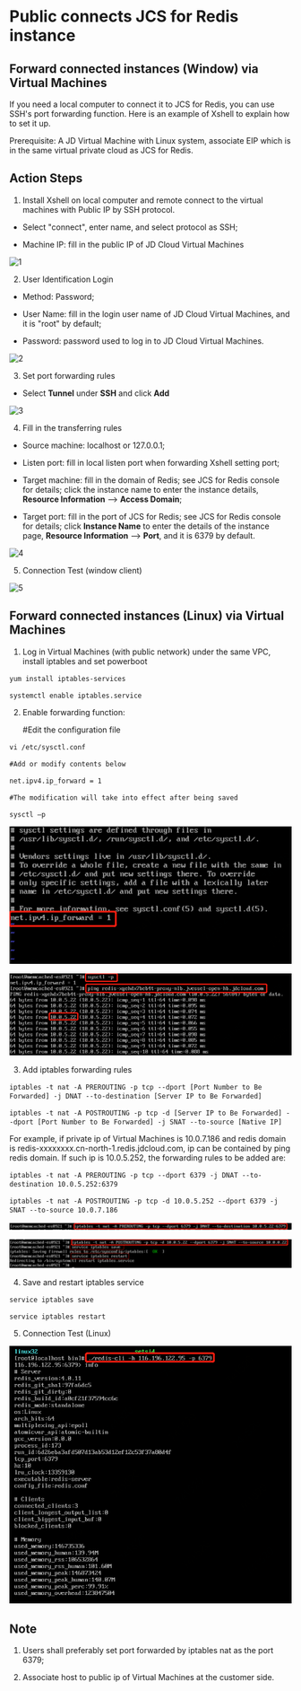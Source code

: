 # Public connects JCS for Redis instance

## Forward connected instances (Window) via Virtual Machines

If you need a local computer to connect it to JCS for Redis, you can use SSH's port forwarding function. Here is an example of Xshell to explain how to set it up.

Prerequisite: A JD Virtual Machine with Linux system, associate EIP which is in the same virtual private cloud as JCS for Redis.

## Action Steps

1. Install Xshell on local computer and remote connect to the virtual machines with Public IP by SSH protocol.

- Select "connect", enter name, and select protocol as SSH;

- Machine IP: fill in the public IP of JD Cloud Virtual Machines

![1](https://github.com/jdcloudcom/en/blob/translationUse/image/Redis/network1.png)

2. User Identification Login

- Method: Password;

- User Name: fill in the login user name of JD Cloud Virtual Machines, and it is "root" by default;

- Password: password used to log in to JD Cloud Virtual Machines.

![2](https://github.com/jdcloudcom/en/blob/translationUse/image/Redis/network2.png)

3. Set port forwarding rules

- Select **Tunnel** under **SSH** and click **Add**

![3](https://github.com/jdcloudcom/en/blob/translationUse/image/Redis/network3.png)

4. Fill in the transferring rules

- Source machine: localhost or 127.0.0.1;

- Listen port: fill in local listen port when forwarding Xshell setting port;

- Target machine: fill in the domain of Redis; see JCS for Redis console for details; click the instance name to enter the instance details, **Resource Information** –> **Access Domain**;

- Target port: fill in the port of JCS for Redis; see JCS for Redis console for details; click **Instance Name** to enter the details of the instance page, **Resource Information** –> **Port**, and it is 6379 by default.

![4](https://github.com/jdcloudcom/en/blob/translationUse/image/Redis/network4.png)

5. Connection Test (window client)

![5](https://github.com/jdcloudcom/en/blob/translationUse/image/Redis/5.png)

## Forward connected instances (Linux) via Virtual Machines

1. Log in Virtual Machines (with public network) under the same VPC, install iptables and set powerboot

```
yum install iptables-services
```

```
systemctl enable iptables.service
```

2. Enable forwarding function:

     #Edit the configuration file
     
```
vi /etc/sysctl.conf
```

    #Add or modify contents below
    
```
net.ipv4.ip_forward = 1
```

    #The modification will take into effect after being saved
    
```
sysctl –p
```

![5](../../../../image/Redis/11.png)

![5](../../../../image/Redis/12.png)


3. Add iptables forwarding rules

```
iptables -t nat -A PREROUTING -p tcp --dport [Port Number to Be Forwarded] -j DNAT --to-destination [Server IP to Be Forwarded] 
``` 
   
``` 
iptables -t nat -A POSTROUTING -p tcp -d [Server IP to Be Forwarded] --dport [Port Number to Be Forwarded] -j SNAT --to-source [Native IP]
```
    
For example, if private ip of Virtual Machines is 10.0.7.186 and redis domain is redis-xxxxxxxx.cn-north-1.redis.jdcloud.com, ip can be contained by ping redis domain. If such ip is 10.0.5.252, the forwarding rules to be added are:
    
```
iptables -t nat -A PREROUTING -p tcp --dport 6379 -j DNAT --to-destination 10.0.5.252:6379
```
    
```
iptables -t nat -A POSTROUTING -p tcp -d 10.0.5.252 --dport 6379 -j SNAT --to-source 10.0.7.186
```
    
![5](../../../../image/Redis/13.png)

![5](../../../../image/Redis/14.png)


4. Save and restart iptables service

```
service iptables save
```

```
service iptables restart
```

5. Connection Test (Linux)

![5](../../../../image/Redis/15.png)

## Note

1. Users shall preferably set port forwarded by iptables nat as the port 6379;

2. Associate host to public ip of Virtual Machines at the customer side.
